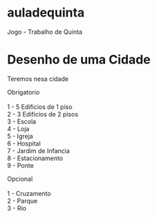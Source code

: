 # auladequinta
Jogo - Trabalho de Quinta

# Desenho de uma Cidade

Teremos nesa cidade<br>

Obrigatorio<br><br>
1 - 5 Edificios de 1 piso<br>
2 - 3 Edificios de 2 pisos<br>
3 - Escola<br>
4 - Loja<br>
5 - Igreja<br>
6 - Hospital<br>
7 - Jardim de Infancia<br>
8 - Estacionamento<br>
9 - Ponte<br>

Opcional<br><br>
1 - Cruzamento<br>
2 - Parque<br>
3 - Rio<br>

